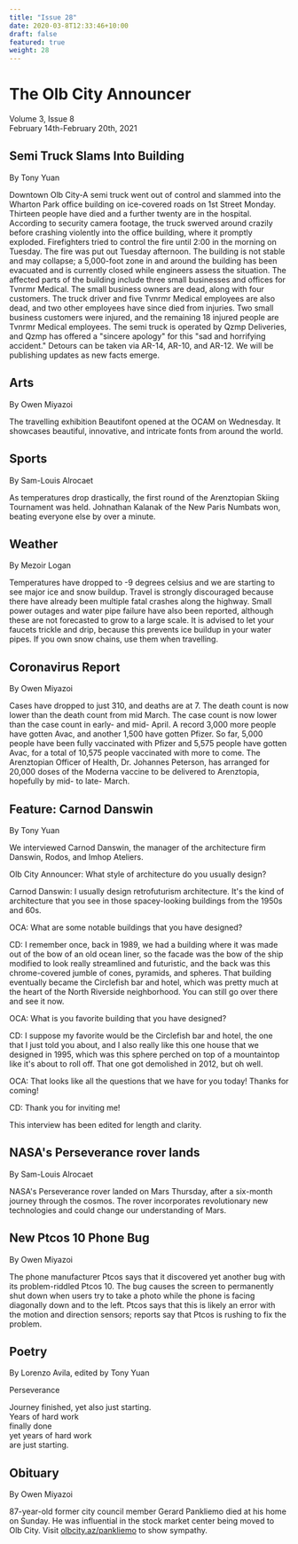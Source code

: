 ```yaml
---
title: "Issue 28"
date: 2020-03-8T12:33:46+10:00
draft: false
featured: true
weight: 28
---
```


# The Olb City Announcer
Volume 3, Issue 8    
February 14th-February 20th, 2021

## Semi Truck Slams Into Building
By Tony Yuan

Downtown Olb City-A semi truck went out of control and slammed into the Wharton Park office building on ice-covered roads on 1st Street Monday. Thirteen people have died and a further twenty are in the hospital. According to security camera footage, the truck swerved around crazily before crashing violently into the office building, where it promptly exploded. Firefighters tried to control the fire until 2:00 in the morning on Tuesday. The fire was put out Tuesday afternoon. The building is not stable and may collapse; a 5,000-foot zone in and around the building has been evacuated and is currently closed while engineers assess the situation. The affected parts of the building include three small businesses and offices for Tvnrmr Medical. The small business owners are dead, along with four customers. The truck driver and five Tvnrmr Medical employees are also dead, and two other employees have since died from injuries. Two small business customers were injured, and the remaining 18 injured people are Tvnrmr Medical employees. The semi truck is operated by Qzmp Deliveries, and Qzmp has offered a "sincere apology" for this "sad and horrifying accident." Detours can be taken via AR-14, AR-10, and AR-12. We will be publishing updates as new facts emerge.

## Arts
By Owen Miyazoi

The travelling exhibition Beautifont opened at the OCAM on Wednesday. It showcases beautiful, innovative, and intricate fonts from around the world.

## Sports
By Sam-Louis Alrocaet

As temperatures drop drastically, the first round of the Arenztopian Skiing Tournament was held. Johnathan Kalanak of the New Paris Numbats won, beating everyone else by over a minute.

## Weather
By Mezoir Logan

Temperatures have dropped to -9 degrees celsius and we are starting to see major ice and snow buildup. Travel is strongly discouraged because there have already been multiple fatal crashes along the highway. Small power outages and water pipe failure have also been reported, although these are not forecasted to grow to a large scale. It is advised to let your faucets trickle and drip, because this prevents ice buildup in your water pipes. If you own snow chains, use them when travelling.

## Coronavirus Report
By Owen Miyazoi

Cases have dropped to just 310, and deaths are at 7. The death count is now lower than the death count from mid March. The case count is now lower than the case count in early- and mid- April. A record 3,000 more people have gotten Avac, and another 1,500 have gotten Pfizer. So far, 5,000 people have been fully vaccinated with Pfizer and 5,575 people have gotten Avac, for a total of 10,575 people vaccinated with more to come. The Arenztopian Officer of Health, Dr. Johannes Peterson, has arranged for 20,000 doses of the Moderna vaccine to be delivered to Arenztopia, hopefully by mid- to late- March.

## Feature: Carnod Danswin
By Tony Yuan

We interviewed Carnod Danswin, the manager of the architecture firm Danswin, Rodos, and Imhop Ateliers. 

Olb City Announcer: What style of architecture do you usually design?

Carnod Danswin: I usually design retrofuturism architecture. It's the kind of architecture that you see in those spacey-looking buildings from the 1950s and 60s.

OCA: What are some notable buildings that you have designed?

CD: I remember once, back in 1989, we had a building where it was made out of the bow of an old ocean liner, so the facade was the bow of the ship modified to look really streamlined and futuristic, and the back was this chrome-covered jumble of cones, pyramids, and spheres. That building eventually became the Circlefish bar and hotel, which was pretty much at the heart of the North Riverside neighborhood. You can still go over there and see it now.

OCA: What is you favorite building that you have designed?

CD: I suppose my favorite would be the Circlefish bar and hotel, the one that I just told you about, and I also really like this one house that we designed in 1995, which was this sphere perched on top of a mountaintop like it's about to roll off. That one got demolished in 2012, but oh well.

OCA: That looks like all the questions that we have for you today! Thanks for coming!

CD: Thank you for inviting me!

This interview has been edited for length and clarity.

## NASA's Perseverance rover lands
By Sam-Louis Alrocaet

NASA's Perseverance rover landed on Mars Thursday, after a six-month journey through the cosmos. The rover incorporates revolutionary new technologies and could change our understanding of Mars.

## New Ptcos 10 Phone Bug
By Owen Miyazoi

The phone manufacturer Ptcos says that it discovered yet another bug with its problem-riddled Ptcos 10. The bug causes the screen to permanently shut down when users try to take a photo while the phone is facing diagonally down and to the left. Ptcos says that this is likely an error with the motion and direction sensors; reports say that Ptcos is rushing to fix the problem.

## Poetry
By Lorenzo Avila, edited by Tony Yuan

Perseverance    

Journey finished, yet also just starting.    
Years of hard work    
finally done    
yet years of hard work    
are just starting.    

## Obituary
By Owen Miyazoi

87-year-old former city council member Gerard Pankliemo died at his home on Sunday. He was influential in the stock market center being moved to Olb City. Visit [olbcity.az/pankliemo](olbcity.az/pankliemo) to show sympathy.
